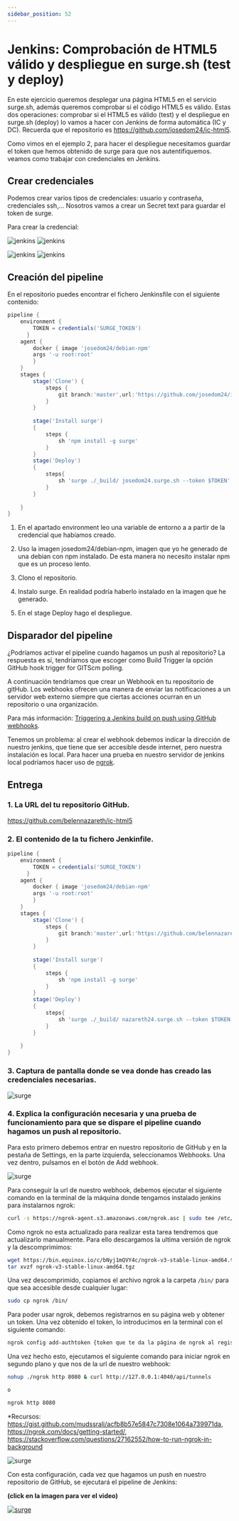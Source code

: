 ```yaml
---
sidebar_position: 52
---
```


# Jenkins: Comprobación de HTML5 válido y despliegue en surge.sh (test y deploy)

En este ejercicio queremos desplegar una página HTML5 en el servicio surge.sh, además queremos comprobar si el código HTML5 es válido. Estas dos operaciones: comprobar si el HTML5 es válido (test) y el despliegue en surge.sh (deploy) lo vamos a hacer con Jenkins de forma automática (IC y DC). Recuerda que el repositorio es https://github.com/josedom24/ic-html5.

Como vimos en el ejemplo 2, para hacer el despliegue necesitamos guardar el token que hemos obtenido de surge para que nos autentifiquemos. veamos como trabajar con credenciales en Jenkins.

## Crear credenciales

Podemos crear varios tipos de credenciales: usuario y contraseña, credenciales ssh,… Nosotros vamos a crear un Secret text para guardar el token de surge.

Para crear la credencial:

![jenkins](https://fp.josedomingo.org/iaw2223/7_ic/img/cred1.png)
![jenkins](https://fp.josedomingo.org/iaw2223/7_ic/img/cred2.png)

![jenkins](https://fp.josedomingo.org/iaw2223/7_ic/img/cred3.png)
![jenkins](https://fp.josedomingo.org/iaw2223/7_ic/img/cred4.png)

## Creación del pipeline

En el repositorio puedes encontrar el fichero Jenkinsfile con el siguiente contenido:

```groovy
pipeline {
    environment {
        TOKEN = credentials('SURGE_TOKEN')
      }
    agent {
        docker { image 'josedom24/debian-npm'
        args '-u root:root'
        }
    }
    stages {
        stage('Clone') {
            steps {
                git branch:'master',url:'https://github.com/josedom24/ic-travis-html5.git'
            }
        }
        
        stage('Install surge')
        {
            steps {
                sh 'npm install -g surge'
            }
        }
        stage('Deploy')
        {
            steps{
                sh 'surge ./_build/ josedom24.surge.sh --token $TOKEN'
            }
        }
        
    }
}
```

1. En el apartado environment leo una variable de entorno a a partir de la credencial que habíamos creado.

2. Uso la imagen josedom24/debian-npm, imagen que yo he generado de una debian con npm instalado. De esta manera no necesito instalar npm que es un proceso lento.

3. Clono el repositorio.

4. Instalo surge. En realidad podría haberlo instalado en la imagen que he generado.

5. En el stage Deploy hago el despliegue.

## Disparador del pipeline

¿Podríamos activar el pipeline cuando hagamos un push al repositorio? La respuesta es sí, tendríamos que escoger como Build Trigger la opción GitHub hook trigger for GITScm polling.

A continuación tendríamos que crear un Webhook en tu repositorio de gitHub. Los webhooks ofrecen una manera de enviar las notificaciones a un servidor web externo siempre que ciertas acciones ocurran en un repositorio o una organización.

Para más información: [Triggering a Jenkins build on push using GitHub webhooks](https://faun.pub/triggering-jenkins-build-on-push-using-github-webhooks-52d4361542d4).

Tenemos un problema: al crear el webhook debemos indicar la dirección de nuestro jenkins, que tiene que ser accesible desde internet, pero nuestra instalación es local. Para hacer una prueba en nuestro servidor de jenkins local podríamos hacer uso de [ngrok](https://ngrok.com/).



## Entrega

### 1. La URL del tu repositorio GitHub.

https://github.com/belennazareth/ic-html5

### 2. El contenido de la tu fichero Jenkinfile.

```groovy
pipeline {
    environment {
        TOKEN = credentials('SURGE_TOKEN')
      }
    agent {
        docker { image 'josedom24/debian-npm'
        args '-u root:root'
        }
    }
    stages {
        stage('Clone') {
            steps {
                git branch:'master',url:'https://github.com/belennazareth/ic-html5.git'
            }
        }
        
        stage('Install surge')
        {
            steps {
                sh 'npm install -g surge'
            }
        }
        stage('Deploy')
        {
            steps{
                sh 'surge ./_build/ nazareth24.surge.sh --token $TOKEN'
            }
        }
        
    }
}
```

### 3. Captura de pantalla donde se vea donde has creado las credenciales necesarias.

![surge](/img/IAW/taller2IAW7-4.png)

### 4. Explica la configuración necesaria y una prueba de funcionamiento para que se dispare el pipeline cuando hagamos un push al repositorio.

Para esto primero debemos entrar en nuestro repositorio de GitHub y en la pestaña de Settings, en la parte izquierda, seleccionamos Webhooks. Una vez dentro, pulsamos en el botón de Add webhook.

![surge](/img/IAW/taller2IAW7.png)

Para conseguir la url de nuestro webhook, debemos ejecutar el siguiente comando en la terminal de la máquina donde tengamos instalado jenkins para instalarnos ngrok:

```bash
curl -s https://ngrok-agent.s3.amazonaws.com/ngrok.asc | sudo tee /etc/apt/trusted.gpg.d/ngrok.asc >/dev/null && echo "deb https://ngrok-agent.s3.amazonaws.com buster main" | sudo tee /etc/apt/sources.list.d/ngrok.list && sudo apt update && sudo apt install ngrok
```

Como ngrok no esta actualizado para realizar esta tarea tendremos que actualizarlo manualmente. Para ello descargamos la ultima versión de ngrok y la descomprimimos:

```bash
wget https://bin.equinox.io/c/bNyj1mQVY4c/ngrok-v3-stable-linux-amd64.tgz
tar xvzf ngrok-v3-stable-linux-amd64.tgz
```

Una vez descomprimido, copiamos el archivo ngrok a la carpeta `/bin/` para que sea accesible desde cualquier lugar:

```bash
sudo cp ngrok /bin/
```

Para poder usar ngrok, debemos registrarnos en su página web y obtener un token. Una vez obtenido el token, lo introducimos en la terminal con el siguiente comando:

```bash
ngrok config add-authtoken {token que te da la página de ngrok al registrarte} 
```

Una vez hecho esto, ejecutamos el siguiente comando para iniciar ngrok en segundo plano y que nos de la url de nuestro webhook:

```bash
nohup ./ngrok http 8080 & curl http://127.0.0.1:4040/api/tunnels

o

ngrok http 8080
```

*Recursos: https://gist.github.com/mudssrali/acfb8b57e5847c7308e1064a739971da, https://ngrok.com/docs/getting-started/, https://stackoverflow.com/questions/27162552/how-to-run-ngrok-in-background

![surge](/img/IAW/taller2IAW7-2.png)

Con esta configuración, cada vez que hagamos un push en nuestro repositorio de GitHub, se ejecutará el pipeline de Jenkins:

**(click en la imagen para ver el video)**

[![surge](/img/IAW/taller2IAW7-3.png)](https://www.dropbox.com/s/tv563oahr9pj8w9/taller2IAW7-6.mp4?dl=0)
